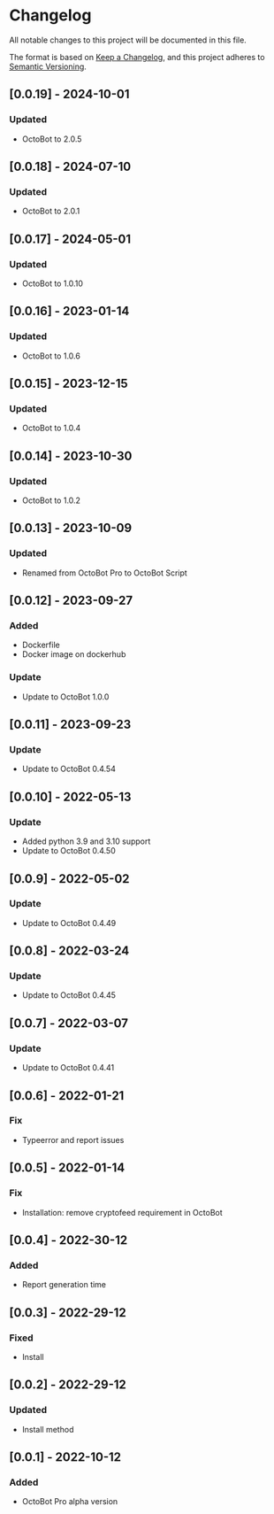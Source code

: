 # Changelog
All notable changes to this project will be documented in this file.

The format is based on [Keep a Changelog](https://keepachangelog.com/en/1.0.0/),
and this project adheres to [Semantic Versioning](https://semver.org/spec/v2.0.0.html).

## [0.0.19] - 2024-10-01
### Updated
- OctoBot to 2.0.5

## [0.0.18] - 2024-07-10
### Updated
- OctoBot to 2.0.1

## [0.0.17] - 2024-05-01
### Updated
- OctoBot to 1.0.10

## [0.0.16] - 2023-01-14
### Updated
- OctoBot to 1.0.6

## [0.0.15] - 2023-12-15
### Updated
- OctoBot to 1.0.4

## [0.0.14] - 2023-10-30
### Updated
- OctoBot to 1.0.2

## [0.0.13] - 2023-10-09
### Updated
- Renamed from OctoBot Pro to OctoBot Script

## [0.0.12] - 2023-09-27
### Added
- Dockerfile
- Docker image on dockerhub
### Update
- Update to OctoBot 1.0.0

## [0.0.11] - 2023-09-23
### Update
- Update to OctoBot 0.4.54

## [0.0.10] - 2022-05-13
### Update
- Added python 3.9 and 3.10 support
- Update to OctoBot 0.4.50

## [0.0.9] - 2022-05-02
### Update
- Update to OctoBot 0.4.49

## [0.0.8] - 2022-03-24
### Update
- Update to OctoBot 0.4.45

## [0.0.7] - 2022-03-07
### Update
- Update to OctoBot 0.4.41

## [0.0.6] - 2022-01-21
### Fix
- Typeerror and report issues

## [0.0.5] - 2022-01-14
### Fix
- Installation: remove cryptofeed requirement in OctoBot

## [0.0.4] - 2022-30-12
### Added
- Report generation time

## [0.0.3] - 2022-29-12
### Fixed
- Install

## [0.0.2] - 2022-29-12
### Updated
- Install method

## [0.0.1] - 2022-10-12
### Added
- OctoBot Pro alpha version
